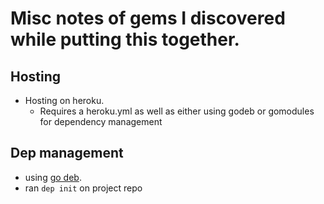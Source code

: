 # Misc notes of gems I discovered while putting this together.

## Hosting

* Hosting on heroku.
  * Requires a heroku.yml as well as either using godeb or gomodules for dependency management


## Dep management

* using [go deb](https://golang.github.io/).
* ran `dep init` on project repo


